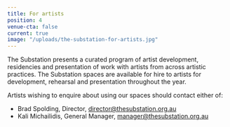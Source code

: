 ```yaml
---
title: For artists
position: 4
venue-cta: false
current: true
image: "/uploads/the-substation-for-artists.jpg"
---
```


The Substation presents a curated program of artist development, residencies and presentation of work with artists from across artistic practices. The Substation spaces are available for hire to artists for development, rehearsal and presentation throughout the year.

Artists wishing to enquire about using our spaces should contact either of:

* Brad Spolding, Director, [director@thesubstation.org.au](mailto:director@thesubstation.org.au)
* Kali Michailidis, General Manager, [manager@thesubstation.org.au](mailto:manager@thesubstation.org.au)
